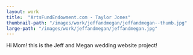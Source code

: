 ```yaml
---
layout: work
title:  "ArtsFundEndowment.com - Taylor Jones"
thumbnail-path: "/images/work/jeffandmegan/jeffandmegan--thumb.jpg"
large-path: "/images/work/jeffandmegan/jeffandmegan.jpg"
---
```


Hi Mom! this is the Jeff and Megan wedding website project!


